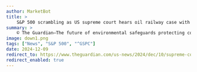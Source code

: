 ```yaml
---
author: MarketBot
title: >
    S&P 500 scrambling as US supreme court hears oil railway case with environmental protections at stake
summary: >
    © The Guardian—The future of environmental safeguards protecting communities, wildlife and waterways from harm will be considered by the US supreme court on Tuesday, in a case about a proposed oil train that threatens to upend five decades of legal precedent.
image: down1.png
tags: ["News", "S&P 500", "^GSPC"]
date: 2024-12-09
redirect_to: https://www.theguardian.com/us-news/2024/dec/10/supreme-court-oil-railway-utah
redirect_enabled: true
---
```

